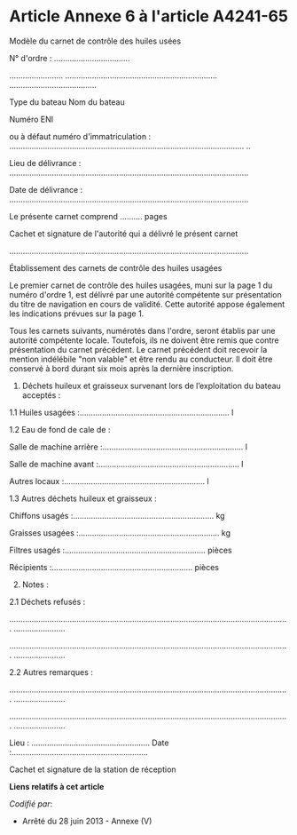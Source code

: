# Article Annexe 6 à l'article A4241-65

Modèle du carnet de contrôle des huiles usées 

N° d'ordre : ..................................

........................                                 ....................................................................
.......................................

Type du bateau                                                            Nom du bateau

Numéro ENI

ou à défaut numéro
d'immatriculation : .........................................................................................................
..

Lieu de
délivrance : ...........................................................................................................

Date de
délivrance : ...........................................................................................................

Le présente carnet comprend .......... pages

Cachet et signature de l'autorité qui a délivré le présent carnet

...........................................................................................................

Établissement des carnets de contrôle des huiles usagées

Le premier carnet de contrôle des huiles usagées, muni sur la page 1 du numéro d'ordre 1, est délivré par une autorité
compétente sur présentation du titre de navigation en cours de validité. Cette autorité appose également les indications
prévues sur la page 1.

Tous les carnets suivants, numérotés dans l'ordre, seront établis par une autorité compétente locale. Toutefois, ils ne
doivent être remis que contre présentation du carnet précédent. Le carnet précédent doit recevoir la mention indélébile "non
valable" et être rendu au conducteur. Il doit être conservé à bord durant six mois après la dernière inscription.

1. Déchets huileux et graisseux survenant lors de l’exploitation du bateau acceptés :

1.1 Huiles usagées               :................................................................... l

1.2 Eau de fond de cale de :

Salle de machine arrière            :............................................................... l

Salle de machine avant             :............................................................... l

Autres locaux                           :............................................................... l

1.3 Autres déchets huileux et graisseux :

Chiffons usagés                       :............................................................... kg

Graisses usagées                     :............................................................... kg

Filtres usagés                          :............................................................... pièces

Récipients                                :............................................................... pièces

2. Notes :

2.1 Déchets refusés :

.............................................................................................................................
.......................

.............................................................................................................................
.......................

2.2 Autres remarques :

.............................................................................................................................
.......................

.............................................................................................................................
.......................

Lieu : .....................................................
Date :.............................................................

Cachet et signature de la station de réception

**Liens relatifs à cet article**

_Codifié par_:

  - Arrêté du 28 juin 2013 -  Annexe (V)

